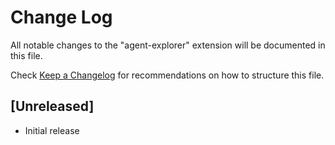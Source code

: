 # Change Log

All notable changes to the "agent-explorer" extension will be documented in this file.

Check [Keep a Changelog](http://keepachangelog.com/) for recommendations on how to structure this file.

## [Unreleased]

- Initial release